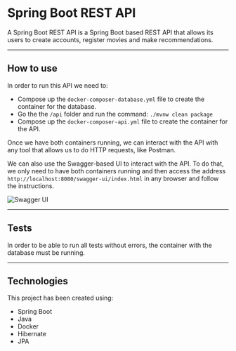 # Spring Boot REST API
A Spring Boot REST API is a Spring Boot based REST API that allows its users to create accounts, register movies and make recommendations.

---

## How to use
In order to run this API we need to:
- Compose up the `docker-composer-database.yml` file to create the container for the database.
- Go the the `/api` folder and run the command: `./mvnw clean package`
- Compose up the `docker-composer-api.yml` file to create the container for the API.

Once we have both containers running, we can interact with the API with any tool that allows us to do HTTP requests, like Postman.

We can also use the Swagger-based UI to interact with the API. To do that, we only need to have both containers running and then access the address `http://localhost:8080/swagger-ui/index.html` in any browser and follow the instructions.

![Swagger UI](https://cdn.discordapp.com/attachments/818865528734351370/1067609319819972628/Swagger-UI-1.png)

---

## Tests
In order to be able to run all tests without errors, the container with the database must be running.

---

## Technologies
This project has been created using:
- Spring Boot
- Java
- Docker
- Hibernate
- JPA
